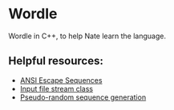 # Wordle

Wordle in C++, to help Nate learn the language.

## Helpful resources:

- [ANSI Escape Sequences](https://gist.github.com/fnky/458719343aabd01cfb17a3a4f7296797)
- [Input file stream class](https://cplusplus.com/reference/fstream/ifstream/)
- [Pseudo-random sequence generation](https://cplusplus.com/reference/cstdlib/#:~:text=Pseudo%2Drandom%20sequence%20generation)
